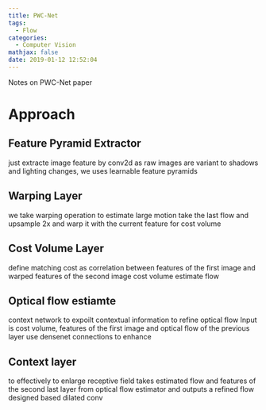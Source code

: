 ```yaml
---
title: PWC-Net
tags:
  - Flow
categories:
  - Computer Vision
mathjax: false
date: 2019-01-12 12:52:04
---
```


Notes on PWC-Net paper

<!--more-->


# Approach

## Feature Pyramid Extractor
just extracte image feature by conv2d
as raw images are variant to shadows and lighting changes, we uses learnable feature pyramids
## Warping Layer
we take warping operation to estimate large motion
take the last flow and upsample 2x and warp it with the current feature for cost volume
## Cost Volume Layer
define matching cost as correlation between features of the first image and warped features of the second image
cost volume estimate flow
## Optical flow estiamte
context network to expoilt contextual information to refine optical flow
Input is cost volume, features of the first image and optical flow of the previous layer
use densenet connections to enhance
## Context layer
to effectively to enlarge receptive field
takes estimated flow and features of the second last layer from optical flow estimator and outputs a refined flow
designed based dilated conv





